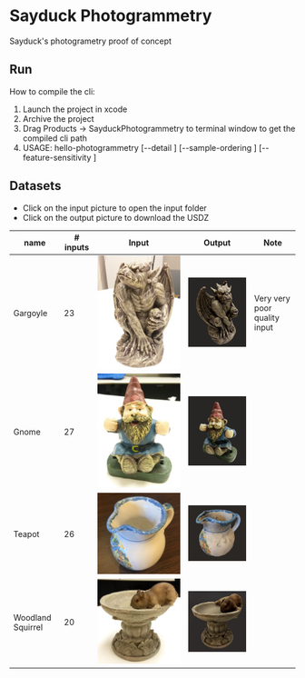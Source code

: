 # Sayduck Photogrammetry

Sayduck's photogrametry proof of concept

## Run

How to compile the cli:

1. Launch the project in xcode
2. Archive the project
3. Drag Products -> SayduckPhotogrammetry to terminal window to get the compiled cli path
4. USAGE: hello-photogrammetry <input-folder> <output-filename> [--detail <detail>] [--sample-ordering <sample-ordering>] [--feature-sensitivity <feature-sensitivity>]

## Datasets

- Click on the input picture to open the input folder
- Click on the output picture to download the USDZ

| name              | # inputs | Input                                                                              | Output                                                                                     | Note                         |
| ----------------- | -------- | ---------------------------------------------------------------------------------- | ------------------------------------------------------------------------------------------ | ---------------------------- |
| Gargoyle          | 23       | [![Input](Datasets/gargoyle/input.jpg)](Datasets/gargoyle/input)                   | [![Output](Datasets/gargoyle/output.jpg)](Datasets/gargoyle/output.usdz)                   | Very very poor quality input |
| Gnome             | 27       | [![Input](Datasets/gnome/input.jpg)](Datasets/gnome/input)                         | [![Output](Datasets/gnome/output.jpg)](Datasets/gnome/output.usdz)                         |
| Teapot            | 26       | [![Input](Datasets/teapot/input.jpg)](Datasets/teapot/input)                       | [![Output](Datasets/teapot/output.jpg)](Datasets/teapot/output.usdz)                       |
| Woodland Squirrel | 20       | [![Input](Datasets/woodland-squirrel/input.jpg)](Datasets/woodland-squirrel/input) | [![Output](Datasets/woodland-squirrel/output.jpg)](Datasets/woodland-squirrel/output.usdz) |
